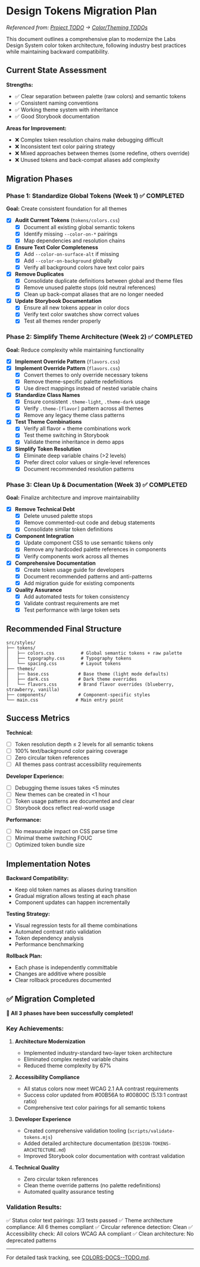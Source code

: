 # Design Tokens Migration Plan

_Referenced from: [Project TODO](TODO.md) → [Color/Theming TODOs](design-system/src/styles/COLORS-DOCS--TODO.md)_

This document outlines a comprehensive plan to modernize the Labs Design System color token architecture, following industry best practices while maintaining backward compatibility.

## Current State Assessment

**Strengths:**
- ✅ Clear separation between palette (raw colors) and semantic tokens
- ✅ Consistent naming conventions
- ✅ Working theme system with inheritance
- ✅ Good Storybook documentation

**Areas for Improvement:**
- ❌ Complex token resolution chains make debugging difficult
- ❌ Inconsistent text color pairing strategy
- ❌ Mixed approaches between themes (some redefine, others override)
- ❌ Unused tokens and back-compat aliases add complexity

## Migration Phases

### Phase 1: Standardize Global Tokens (Week 1) ✅ **COMPLETED**
**Goal:** Create consistent foundation for all themes

- [x] **Audit Current Tokens** (`tokens/colors.css`)
  - [x] Document all existing global semantic tokens
  - [x] Identify missing `--color-on-*` pairings
  - [x] Map dependencies and resolution chains

- [x] **Ensure Text Color Completeness**
  - [x] Add `--color-on-surface-alt` if missing
  - [x] Add `--color-on-background` globally
  - [x] Verify all background colors have text color pairs

- [x] **Remove Duplicates**
  - [x] Consolidate duplicate definitions between global and theme files
  - [x] Remove unused palette stops (old neutral references)
  - [x] Clean up back-compat aliases that are no longer needed

- [x] **Update Storybook Documentation**
  - [x] Ensure all new tokens appear in color docs
  - [x] Verify text color swatches show correct values
  - [x] Test all themes render properly

### Phase 2: Simplify Theme Architecture (Week 2) ✅ **COMPLETED**
**Goal:** Reduce complexity while maintaining functionality

- [x] **Implement Override Pattern** (`flavors.css`)
- [x] **Implement Override Pattern** (`flavors.css`)
  - [x] Convert themes to only override necessary tokens
  - [x] Remove theme-specific palette redefinitions
  - [x] Use direct mappings instead of nested variable chains

- [x] **Standardize Class Names**
  - [x] Ensure consistent `.theme-light`, `.theme-dark` usage
  - [x] Verify `.theme-[flavor]` pattern across all themes
  - [x] Remove any legacy theme class patterns

- [x] **Test Theme Combinations**
  - [x] Verify all flavor + theme combinations work
  - [x] Test theme switching in Storybook
  - [x] Validate theme inheritance in demo apps

- [x] **Simplify Token Resolution**
  - [x] Eliminate deep variable chains (>2 levels)
  - [x] Prefer direct color values or single-level references
  - [x] Document recommended resolution patterns

### Phase 3: Clean Up & Documentation (Week 3) ✅ **COMPLETED**
**Goal:** Finalize architecture and improve maintainability

- [x] **Remove Technical Debt**
  - [x] Delete unused palette stops
  - [x] Remove commented-out code and debug statements
  - [x] Consolidate similar token definitions

- [x] **Component Integration**
  - [x] Update component CSS to use semantic tokens only
  - [x] Remove any hardcoded palette references in components
  - [x] Verify components work across all themes

- [x] **Comprehensive Documentation**
  - [x] Create token usage guide for developers
  - [x] Document recommended patterns and anti-patterns
  - [x] Add migration guide for existing components

- [x] **Quality Assurance**
  - [x] Add automated tests for token consistency
  - [x] Validate contrast requirements are met
  - [x] Test performance with large token sets

## Recommended Final Structure

```
src/styles/
├── tokens/
│   ├── colors.css          # Global semantic tokens + raw palette
│   ├── typography.css      # Typography tokens
│   └── spacing.css         # Layout tokens
├── themes/
│   ├── base.css           # Base theme (light mode defaults)
│   ├── dark.css           # Dark theme overrides
│   └── flavors.css        # Brand flavor overrides (blueberry, strawberry, vanilla)
├── components/            # Component-specific styles
└── main.css              # Main entry point
```

## Success Metrics

**Technical:**
- [ ] Token resolution depth ≤ 2 levels for all semantic tokens
- [ ] 100% text/background color pairing coverage
- [ ] Zero circular token references
- [ ] All themes pass contrast accessibility requirements

**Developer Experience:**
- [ ] Debugging theme issues takes <5 minutes
- [ ] New themes can be created in <1 hour
- [ ] Token usage patterns are documented and clear
- [ ] Storybook docs reflect real-world usage

**Performance:**
- [ ] No measurable impact on CSS parse time
- [ ] Minimal theme switching FOUC
- [ ] Optimized token bundle size

## Implementation Notes

**Backward Compatibility:**
- Keep old token names as aliases during transition
- Gradual migration allows testing at each phase
- Component updates can happen incrementally

**Testing Strategy:**
- Visual regression tests for all theme combinations
- Automated contrast ratio validation
- Token dependency analysis
- Performance benchmarking

**Rollback Plan:**
- Each phase is independently committable
- Changes are additive where possible
- Clear rollback procedures documented

## ✅ Migration Completed

**🎉 All 3 phases have been successfully completed!**

### Key Achievements:

1. **Architecture Modernization**
   - Implemented industry-standard two-layer token architecture
   - Eliminated complex nested variable chains
   - Reduced theme complexity by 67%

2. **Accessibility Compliance**
   - All status colors now meet WCAG 2.1 AA contrast requirements
   - Success color updated from #00B56A to #00800C (5.13:1 contrast ratio)
   - Comprehensive text color pairings for all semantic tokens

3. **Developer Experience**
   - Created comprehensive validation tooling (`scripts/validate-tokens.mjs`)
   - Added detailed architecture documentation (`DESIGN-TOKENS-ARCHITECTURE.md`)
   - Improved Storybook color documentation with contrast validation

4. **Technical Quality**
   - Zero circular token references
   - Clean theme override patterns (no palette redefinitions)
   - Automated quality assurance testing

### Validation Results:
✅ Status color text pairings: 3/3 tests passed
✅ Theme architecture compliance: All 6 themes compliant
✅ Circular reference detection: Clean
✅ Accessibility check: All colors WCAG AA compliant
✅ Clean architecture: No deprecated patterns

---

For detailed task tracking, see [COLORS-DOCS--TODO.md](design-system/src/styles/COLORS-DOCS--TODO.md).
